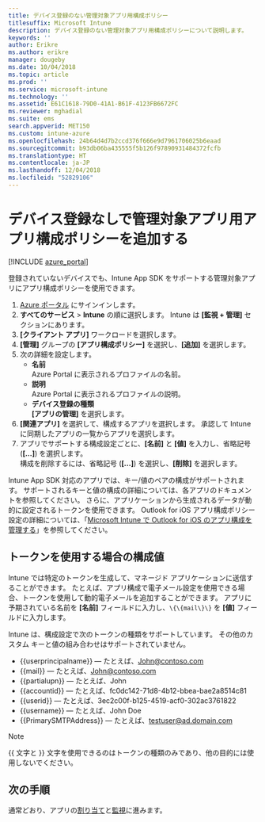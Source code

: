 ```yaml
---
title: デバイス登録のない管理対象アプリ用構成ポリシー
titlesuffix: Microsoft Intune
description: デバイス登録のない管理対象アプリ用構成ポリシーについて説明します。
keywords: ''
author: Erikre
ms.author: erikre
manager: dougeby
ms.date: 10/04/2018
ms.topic: article
ms.prod: ''
ms.service: microsoft-intune
ms.technology: ''
ms.assetid: E61C1618-79D0-41A1-B61F-4123FB6672FC
ms.reviewer: mghadial
ms.suite: ems
search.appverid: MET150
ms.custom: intune-azure
ms.openlocfilehash: 24b64d4d7b2ccd376f666e9d7961706025b6eaad
ms.sourcegitcommit: b93db06ba435555f5b126f97890931484372fcfb
ms.translationtype: HT
ms.contentlocale: ja-JP
ms.lasthandoff: 12/04/2018
ms.locfileid: "52829106"
---
```

# <a name="add-app-configuration-policies-for-managed-apps-without-device-enrollment"></a>デバイス登録なしで管理対象アプリ用アプリ構成ポリシーを追加する

[!INCLUDE [azure_portal](./includes/azure_portal.md)]

登録されていないデバイスでも、Intune App SDK をサポートする管理対象アプリにアプリ構成ポリシーを使用できます。 

1. [Azure ポータル](https://portal.azure.com) にサインインします。
2. **すべてのサービス** > **Intune** の順に選択します。 Intune は **[監視 + 管理]** セクションにあります。
3. **[クライアント アプリ]** ワークロードを選択します。
4. **[管理]** グループの **[アプリ構成ポリシー]** を選択し、**[追加]** を選択します。
5. 次の詳細を設定します。
    - **名前**  
      Azure Portal に表示されるプロファイルの名前。
    - **説明**  
      Azure Portal に表示されるプロファイルの説明。
    - **デバイス登録の種類**  
      **[アプリの管理]** を選択します。
6. **[関連アプリ]** を選択して、構成するアプリを選択します。 承認して Intune に同期したアプリの一覧からアプリを選択します。
7. アプリでサポートする構成設定ごとに、**[名前]** と **[値]** を入力し、省略記号 (**[...]**) を選択します。  
    構成を削除するには、省略記号 (**[...]**) を選択し、**[削除]** を選択します。  
    
Intune App SDK 対応のアプリでは、キー/値のペアの構成がサポートされます。 サポートされるキーと値の構成の詳細については、各アプリのドキュメントを参照してください。 さらに、アプリケーションから生成されるデータが動的に設定されるトークンを使用できます。 Outlook for iOS アプリ構成ポリシー設定の詳細については、「[Microsoft Intune で Outlook for iOS のアプリ構成を管理する](https://technet.microsoft.com/library/mt813789(v=exchg.150).aspx)」を参照してください。

## <a name="configuration-values-for-using-tokens"></a>トークンを使用する場合の構成値

Intune では特定のトークンを生成して、マネージド アプリケーションに送信することができます。 たとえば、アプリ構成で電子メール設定を使用できる場合、トークンを使用して動的電子メールを追加することができます。 アプリに予期されている名前を **[名前]** フィールドに入力し、`\{\{mail\}\}` を **[値]** フィールドに入力します。

Intune は、構成設定で次のトークンの種類をサポートしています。 その他のカスタム キーと値の組み合わせはサポートされていません。

- \{\{userprincipalname\}\} — たとえば、John@contoso.com
- \{\{mail\}\} — たとえば、John@contoso.com
- \{\{partialupn\}\} — たとえば、John
- \{\{accountid\}\} — たとえば、fc0dc142-71d8-4b12-bbea-bae2a8514c81
- \{\{userid\}\} — たとえば、3ec2c00f-b125-4519-acf0-302ac3761822
- \{\{username\}\} — たとえば、John Doe
- \{\{PrimarySMTPAddress\}\} — たとえば、testuser@ad.domain.com


> [!Note]  
> \{\{ 文字と \}\} 文字を使用できるのはトークンの種類のみであり、他の目的には使用しないでください。

## <a name="next-steps"></a>次の手順

通常どおり、アプリの[割り当て](apps-deploy.md)と[監視](apps-monitor.md)に進みます。
